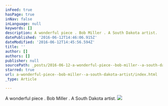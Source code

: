 ```yaml
---
inFeed: true
hasPage: true
inNav: false
inLanguage: null
keywords: []
description: A wonderful piece . Bob Miller . A South Dakota artist.
datePublished: '2016-06-12T14:46:06.915Z'
dateModified: '2016-06-12T14:45:56.594Z'
title: ''
author: []
authors: []
publisher: null
sourcePath: _posts/2016-06-12-a-wonderful-piece--bob-miller--a-south-dakota-artist.md
starred: true
url: a-wonderful-piece--bob-miller--a-south-dakota-artist/index.html
_type: Article

---
```

A wonderful piece . Bob Miller . A South Dakota artist.
![](https://the-grid-user-content.s3-us-west-2.amazonaws.com/8410c386-015b-461f-9c4a-cced461048d7.jpg)